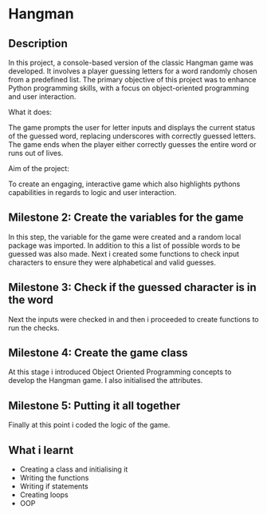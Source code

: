# Hangman

## Description
In this project, a console-based version of the classic Hangman game was developed. It involves a player guessing letters for a word randomly chosen from a predefined list. The primary objective of this project was to enhance Python programming skills, with a focus on object-oriented programming and user interaction.

What it does:

The game prompts the user for letter inputs and displays the current status of the guessed word, replacing underscores with correctly guessed letters. The game ends when the player either correctly guesses the entire word or runs out of lives.

Aim of the project:

To create an engaging, interactive game which also highlights pythons capabilities in regards to logic and user interaction.

## Milestone 2: Create the variables for the game

In this step, the variable for the game were created and a random local package was imported. In addition to this a list of possible words to be guessed was also made. Next i created some functions to check input characters to ensure they were alphabetical and valid guesses.

## Milestone 3: Check if the guessed character is in the word

Next the inputs were checked in and then i proceeded to create functions to run the checks.

## Milestone 4: Create the game class

At this stage i introduced Object Oriented Programming concepts to develop the Hangman game. I also initialised the attributes.

## Milestone 5: Putting it all together

Finally at this point i coded the logic of the game.

## What i learnt

- Creating a class and initialising it
- Writing the functions
- Writing if statements
- Creating loops
- OOP






